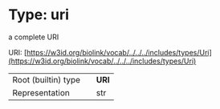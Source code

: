 
# Type: uri


a complete URI

URI: [https://w3id.org/biolink/vocab/../../../includes/types/Uri](https://w3id.org/biolink/vocab/../../../includes/types/Uri)

|  |  |  |
| --- | --- | --- |
| Root (builtin) type | | **URI** |
| Representation | | str |
